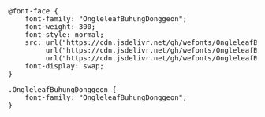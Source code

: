 <pre>
@font-face {
    font-family: "OngleleafBuhungDonggeon";
    font-weight: 300;
    font-style: normal;
    src: url("https://cdn.jsdelivr.net/gh/wefonts/OngleleafBuhungDonggeon/OngleleafBuhungDonggeon.woff2") format("woff2"),
         url("https://cdn.jsdelivr.net/gh/wefonts/OngleleafBuhungDonggeon/OngleleafBuhungDonggeon.woff") format("woff"),
         url("https://cdn.jsdelivr.net/gh/wefonts/OngleleafBuhungDonggeon/OngleleafBuhungDonggeon.ttf") format("truetype");
    font-display: swap;
}

.OngleleafBuhungDonggeon {
    font-family: "OngleleafBuhungDonggeon";
}
  
</pre>
